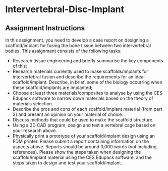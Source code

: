 # Intervertebral-Disc-Implant
## Assignment Instructions
In this assignment, you need to develop a case report on designing a scaffold/implant for fusing the bone tissue between two intervertebral bodies. This assignment consists of the following tasks:

- Research tissue engineering and briefly summarise the key components of this;
- Research materials currently used to make scaffolds/implants for intervertebral fusion and describe the requirements for an ideal scaffold/implant. Describe, in brief, some of the biology occurring when these scaffold/implants are implanted;
- Choose at least three materials/composites to analyse by using the CES Edupack software to narrow down materials based on the theory of materials selection.
- Describe the pros and cons of each scaffold/implant material (from part 3) and present an opinion on your material of choice.
- Discuss methods that could be used to make the scaffold structure.
- Using a 3D CAD program, design and test a vertebral cage based on your research above.
- Physically print a prototype of your scaffold/implant design using an FDM printer.
Please submit a report containing information on the aspects above. Reports should be around 3,000 words (not including references). Please show the steps taken when designing the scaffold/implant material using the CES Edupack software, and the steps taken to design and test your scaffold/implant.
